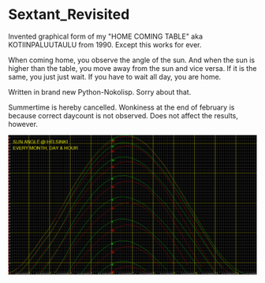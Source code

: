 # Sextant_Revisited
Invented graphical form of my "HOME COMING TABLE" aka KOTIINPALUUTAULU from 1990. Except this works for ever.

When coming home, you observe the angle of the sun. And when the sun is higher than the table, you
move away from the sun and vice versa. If it is the same, you just just wait. If you have to wait all day,
you are home. 

Written in brand new Python-Nokolisp. Sorry about that.

Summertime is hereby cancelled. Wonkiness at the end of february is because correct daycount is not observed. Does not affect the
results, however. 

<img src=KUVA.PNG>
